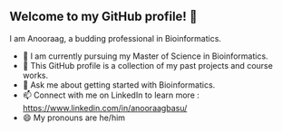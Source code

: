 ## Welcome to my GitHub profile! 👋
I am Anooraag, a budding professional in Bioinformatics.
 
- 🔭 I am currently pursuing my Master of Science in Bioinformatics.
- 🌱 This GitHub profile is a collection of my past projects and course works.
- 💬 Ask me about getting started with Bioinformatics.
- 📫 Connect with me on LinkedIn to learn more : https://www.linkedin.com/in/anooraagbasu/
- 😄 My pronouns are he/him 
